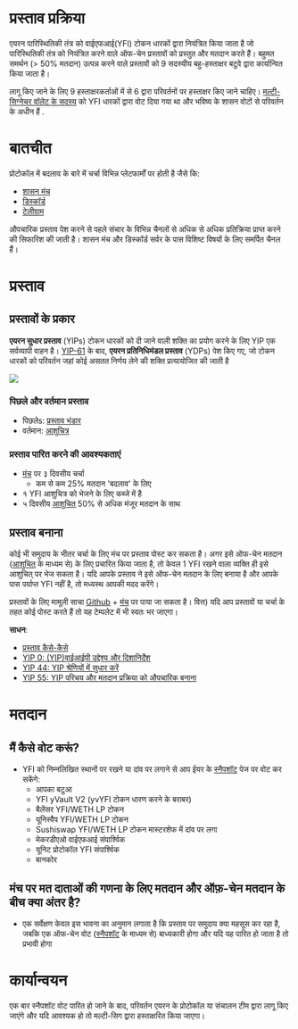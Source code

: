 # प्रस्ताव प्रक्रिया

एयरन पारिस्थितिकी तंत्र को वाईएफआई(YFI) टोकन धारकों द्वारा नियंत्रित किया जाता है जो पारिस्थितिकी तंत्र को नियंत्रित करने वाले ऑफ-चेन प्रस्तावों को प्रस्तुत और मतदान करते हैं। बहुमत समर्थन (> 50% मतदान) उत्पन्न करने वाले प्रस्तावों को 9 सदस्यीय बहु-हस्ताक्षर बटुवे द्वारा कार्यान्वित किया जाता है।

लागू किए जाने के लिए 9 हस्ताक्षरकर्ताओं में से 6 द्वारा परिवर्तनों पर हस्ताक्षर किए जाने चाहिए। [मल्टी-सिग्नेचर वॉलेट के सदस्य](https://docs.yearn.finance/resources/faq#who-is-on-the-multisig) को YFI धारकों द्वारा वोट दिया गया था और भविष्य के शासन वोटों से परिवर्तन के अधीन हैं .

# बातचीत

प्रोटोकॉल में बदलाव के बारे में चर्चा विभिन्न प्लेटफार्मों पर होती है जैसे कि:

 - [शासन मंच](https://gov.yearn.finance/)
 - [डिस्कॉर्ड](https://discord.yearn.finance)
 - [टेलीग्राम](https://t.me/yearnfinance)

औपचारिक प्रस्ताव पेश करने से पहले संचार के विभिन्न चैनलों से अधिक से अधिक प्रतिक्रिया प्राप्त करने की सिफारिश की जाती है। शासन मंच और डिस्कॉर्ड सर्वर के पास विशिष्ट विषयों के लिए समर्पित चैनल हैं।

# प्रस्ताव

## प्रस्तावों के प्रकार

**एयरन सुधार प्रस्ताव** (YIPs) टोकन धारकों को दी जाने वाली शक्ति का प्रयोग करने के लिए YIP एक सर्वव्यापी वाहन है। [YIP-61](https://gov.yearn.finance/t/yip-61-governance-2-0/10460) के बाद, **एयरन प्रतिनिधिमंडल प्रस्ताव** (YDPs) पेश किए गए, जो टोकन धारकों को परिवर्तन जहां कोई असतत निर्णय लेने की शक्ति प्रत्यायोजित की जाती है

![](https://i.imgur.com/ZRNp2Zq.png)

### पिछले और वर्तमान प्रस्ताव
- पिछलेs: [प्रस्ताव भंडार](https://docs.yearn.finance/governance/proposal-repository)
- वर्तमान: [आशुचित्र](https://snapshot.page/#/yearn) 

### प्रस्ताव पारित करने की आवश्यकताएं
- [मंच](https://gov.yearn.finance/) पर ३  दिवसीय चर्चा
  - कम से कम 25% मतदान 'बदलाव' के लिए
- १  YFI आशुचित्र को भेजने के लिए कब्जे में है
- ५  दिवसीय [आशुचित्](https://snapshot.org/#/ybaby.eth) 50% से अधिक मंजूर मतदान के साथ

## प्रस्ताव बनाना

कोई भी समुदाय के भीतर चर्चा के लिए मंच पर प्रस्ताव पोस्ट कर सकता है। अगर इसे ऑफ-चेन मतदान ([आशुचित्](https://snapshot.page/#/yearn) के माध्यम से) के लिए प्रचारित किया जाता है, तो केवल 1 YFI रखने वाला व्यक्ति ही इसे आशुचित् पर भेज  सकता है। यदि आपके प्रस्ताव ने इसे ऑफ-चेन मतदान के लिए बनाया है और आपके पास पर्याप्त YFI नहीं है, तो मध्यस्थ आपकी मदद करेंगे।

प्रस्तावों के लिए मामूली साचा [Github](https://github.com/yearn/YIPS/blob/master/yip-X.md) + [मंच](https://gov.yearn) पर पाया जा सकता है। वित्त) यदि आप प्रस्तावों या चर्चा के तहत कोई पोस्ट करते हैं तो यह टेम्पलेट में भी स्वतः भर जाएगा।

**साधन**:
- [प्रस्ताव कैसे-कैसे](https://gov.yearn.finance/t/proposal-how-to/106)
- [YIP 0: (YIP)वाईआईपी उद्देश्य और दिशानिर्देश](https://yips.yearn.finance/YIPS/yip-0)
- [YIP 44: YIP श्रेणियों में सुधार करें](https://yips.yearn.finance/YIPS/yip-44)
- [YIP 55: YIP परिचय और मतदान प्रक्रिया को औपचारिक बनाना](https://gov.yearn.finance/t/yip-55-formalize-the-yip-process/7959)

# मतदान

## मैं कैसे वोट करूं?

- YFI को निम्नलिखित स्थानों पर रखने या दांव पर लगाने से आप ईयर के [स्नैपशॉट](https://snapshot.page/#/yearn) पेज पर वोट कर सकेंगे:
	- आपका बटुआ
	- YFI yVault V2 (yvYFI टोकन धारण करने के बराबर)
	- बैलेंसर YFI/WETH LP टोकन
	- यूनिस्वैप YFI/WETH LP टोकन
	- Sushiswap YFI/WETH LP टोकन मास्टरशेफ में दांव पर लगा
	- मेकरडीएओ वाईएफआई संपार्श्विक
	- यूनिट प्रोटोकॉल YFI संपार्श्विक
	- बानकोर 

## मंच पर मत दाताओं की गणना के लिए मतदान और ऑफ़-चेन मतदान के बीच क्या अंतर है?

- एक सर्वेक्षण केवल इस भावना का अनुमान लगाता है कि प्रस्ताव पर समुदाय क्या महसूस कर रहा है, जबकि एक ऑफ-चेन वोट ([स्नैपशॉट](https://snapshot.page/#/yearn) के माध्यम से) बाध्यकारी होगा और यदि यह पारित हो जाता है तो प्रभावी होगा 

# कार्यान्वयन

एक बार स्नैपशॉट वोट पारित हो जाने के बाद, परिवर्तन एयरन  के प्रोटोकॉल या संचालन टीम द्वारा लागू किए जाएंगे और यदि आवश्यक हो तो मल्टी-सिग द्वारा हस्ताक्षरित किया जाएगा।
